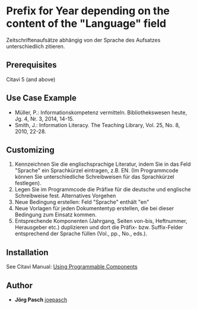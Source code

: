 # Prefix for Year depending on the content of the "Language" field

Zeitschriftenaufsätze abhängig von der Sprache des Aufsatzes unterschiedlich zitieren.

## Prerequisites
Citavi 5 (and above)

## Use Case Example 

- Müller, P.: Informationskompetenz vermitteln. Bibliothekswesen heute, Jg. 4, Nr. 3, 2014, 14-15.
- Smith, J.: Information Literacy. The Teaching Library, Vol. 25, No. 8, 2010, 22-28.

## Customizing

1. Kennzeichnen Sie die englischsprachige Literatur, indem Sie in das Feld "Sprache" ein Sprachkürzel eintragen, z.B. EN. (Im Programmcode können Sie unterschiedliche Schreibweisen für das Sprachkürzel festlegen).
2. Legen Sie im Programmcode die Präfixe für die deutsche und englische Schreibweise fest.
Alternatives Vorgehen
1. Neue Bedingung erstellen: Feld "Sprache" enthält "en"
2. Neue Vorlagen für jeden Dokumententyp erstellen, die bei dieser Bedingung zum Einsatz kommen.
3. Entsprechende Komponenten (Jahrgang, Seiten von-bis, Heftnummer, Herausgeber etc.) duplizieren und dort die Präfix- bzw. Suffix-Felder entsprechend der Sprache füllen (Vol., pp., No., eds.).

## Installation
See Citavi Manual: [Using Programmable Components](https://www.citavi.com/programmable_components)

## Author

* **Jörg Pasch** [joepasch](https://github.com/joepasch)
